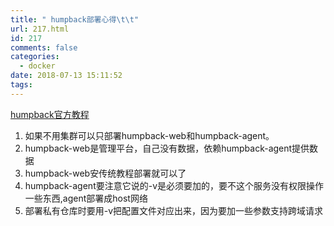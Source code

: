 ```yaml
---
title: " humpback部署心得\t\t"
url: 217.html
id: 217
comments: false
categories:
  - docker
date: 2018-07-13 15:11:52
tags:
---
```


[humpback官方教程](https://humpback.github.io/humpback/#/zh-cn/humpback-arch "humpback官方教程")

1.  如果不用集群可以只部署humpback-web和humpback-agent。
2.  humpback-web是管理平台，自己没有数据，依赖humpback-agent提供数据
3.  humpback-web安传统教程部署就可以了
4.  humpback-agent要注意它说的-v是必须要加的，要不这个服务没有权限操作一些东西,agent部署成host网络
5.  部署私有仓库时要用-v把配置文件对应出来，因为要加一些参数支持跨域请求